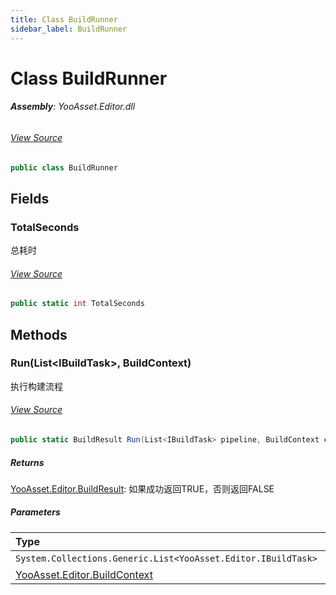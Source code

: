 ```yaml
---
title: Class BuildRunner
sidebar_label: BuildRunner
---
```

# Class BuildRunner


###### **Assembly**: YooAsset.Editor.dll
###### [View Source](https://github.com/tuyoogame/YooAsset/blob/main/Assets/YooAsset/Editor/AssetBundleBuilder/BuildSystem/BuildRunner.cs#L10)
```csharp title="Declaration"
public class BuildRunner
```
## Fields
### TotalSeconds
总耗时
###### [View Source](https://github.com/tuyoogame/YooAsset/blob/main/Assets/YooAsset/Editor/AssetBundleBuilder/BuildSystem/BuildRunner.cs#L17)
```csharp title="Declaration"
public static int TotalSeconds
```
## Methods
### Run(List&lt;IBuildTask&gt;, BuildContext)
执行构建流程
###### [View Source](https://github.com/tuyoogame/YooAsset/blob/main/Assets/YooAsset/Editor/AssetBundleBuilder/BuildSystem/BuildRunner.cs#L23)
```csharp title="Declaration"
public static BuildResult Run(List<IBuildTask> pipeline, BuildContext context)
```

##### Returns

[YooAsset.Editor.BuildResult](../YooAsset.Editor/BuildResult.md): 如果成功返回TRUE，否则返回FALSE
##### Parameters

| Type | Name |
|:--- |:--- |
| `System.Collections.Generic.List<YooAsset.Editor.IBuildTask>` | *pipeline* |
| [YooAsset.Editor.BuildContext](../YooAsset.Editor/BuildContext.md) | *context* |

